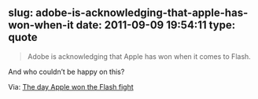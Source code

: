 slug: adobe-is-acknowledging-that-apple-has-won-when-it
date: 2011-09-09 19:54:11
type: quote
---

> Adobe is acknowledging that Apple has won when it comes to Flash.

And who couldn’t be happy on this?

 Via: [The day Apple won the Flash fight](http://gigaom.com/apple/the-day-apple-won-the-flash-fight/)
